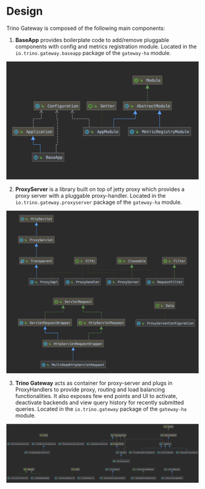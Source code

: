 # Design

Trino Gateway is composed of the following main components:

1. **BaseApp** provides boilerplate code to add/remove pluggable components
   with config and metrics registration module. Located in the 
   `io.trino.gateway.baseapp` package of the `gateway-ha` module.

![BaseApp Class Diagram](assets/BaseApp-classes.png)

2. **ProxyServer** is a library built on top of jetty proxy which provides a
   proxy server with a pluggable proxy-handler. Located in the
   `io.trino.gateway.proxyserver` package of the `gateway-ha` module.

![ProxyServer Class Diagram](assets/ProxyServer-classes.png)

3. **Trino Gateway** acts as container for proxy-server and plugs in
   ProxyHandlers to provide proxy, routing and load balancing functionalities. It
   also exposes few end points and UI to activate, deactivate backends and view
   query history for recently submitted queries. Located in the
   `io.trino.gateway` package of the `gateway-ha` module.

![TrinoGateway Class Diagram](assets/TrinoGateway-classes.png)

